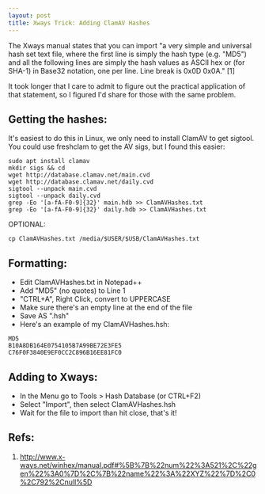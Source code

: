 ```yaml
---
layout: post
title: Xways Trick: Adding ClamAV Hashes
---
```

The Xways manual states that you can import "a very simple and universal hash set text file, where the first line is simply the hash type (e.g. "MD5") and all the following lines are  simply  the  hash  values  as  ASCII  hex  or  (for  SHA-1)  in  Base32  notation,  one  per  line.  Line  break is 0x0D 0x0A." [1]

It took longer that I care to admit to figure out the practical application of that statement, so I figured I'd share for those with the same problem.

## Getting the hashes:
It's easiest to do this in Linux, we only need to install ClamAV to get sigtool. You could use freshclam to get the AV sigs, but I found this easier:
```
sudo apt install clamav
mkdir sigs && cd
wget http://database.clamav.net/main.cvd
wget http://database.clamav.net/daily.cvd
sigtool --unpack main.cvd
sigtool --unpack daily.cvd
grep -Eo '[a-fA-F0-9]{32}' main.hdb >> ClamAVHashes.txt
grep -Eo '[a-fA-F0-9]{32}' daily.hdb >> ClamAVHashes.txt
```
OPTIONAL:
```
cp ClamAVHashes.txt /media/$USER/$USB/ClamAVHashes.txt
```
## Formatting:
- Edit ClamAVHashes.txt in Notepad++
- Add "MD5" (no quotes) to Line 1
- "CTRL+A", Right Click, convert to UPPERCASE
- Make sure there's an empty line at the end of the file
- Save AS ".hsh"
- Here's an example of my ClamAVHashes.hsh:
```
MD5
B10A8DB164E0754105B7A99BE72E3FE5
C76F0F3840E9EF0CC2C896B16EE81FC0

```
## Adding to Xways:
- In the Menu go to Tools > Hash Database (or CTRL+F2)
- Select "Import", then select ClamAVHashes.hsh
- Wait for the file to import than hit close, that's it!

## Refs:
1. http://www.x-ways.net/winhex/manual.pdf#%5B%7B%22num%22%3A521%2C%22gen%22%3A0%7D%2C%7B%22name%22%3A%22XYZ%22%7D%2C0%2C792%2Cnull%5D
